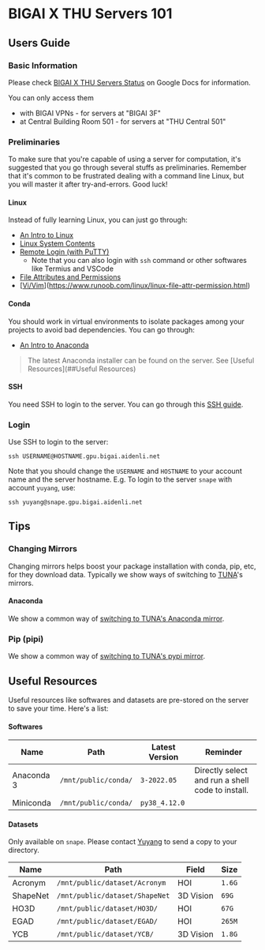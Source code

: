 # BIGAI X THU Servers 101

## Users Guide

### Basic Information

Please check [BIGAI X THU Servers Status](https://docs.google.com/spreadsheets/d/1DVxKWAArosIoaySw1OLpoW8tsti40d-ZUBTlnYfx1ls/edit?usp=sharing) on Google Docs for information.

You can only access them

- with BIGAI VPNs - for servers at "BIGAI 3F"
- at Central Building Room 501 - for servers at "THU Central 501"



### Preliminaries

To make sure that you're capable of using a server for computation, it's suggested that you go through several stuffs as preliminaries. Remember that it's common to be frustrated dealing with a command line Linux, but you will master it after try-and-errors. Good luck!



#### Linux

Instead of fully learning Linux, you can just go through:

- [An Intro to Linux](https://www.runoob.com/linux/linux-intro.html)
- [Linux System Contents](https://www.runoob.com/linux/linux-system-contents.html)
- [Remote Login (with PuTTY)](https://www.runoob.com/linux/linux-remote-login.html)
  - Note that you can also login with `ssh` command or other softwares like Termius and VSCode
- [File Attributes and Permissions](https://www.runoob.com/linux/linux-file-attr-permission.html)
- [[Vi/Vim](https://www.runoob.com/linux/linux-vim.html)](https://www.runoob.com/linux/linux-file-attr-permission.html)



#### Conda

You should work in virtual environments to isolate packages among your projects to avoid bad dependencies. You can go through:

- [An Intro to Anaconda](https://zhuanlan.zhihu.com/p/351348108)

> The latest Anaconda installer can be found on the server. See [Useful Resources](##Useful Resources)



#### SSH

You need SSH to login to the server. You can go through this [SSH guide](https://wangdoc.com/ssh/).



### Login

Use SSH to login to the server:

```shell
ssh USERNAME@HOSTNAME.gpu.bigai.aidenli.net
```

Note that you should change the `USERNAME` and `HOSTNAME` to your account name and the server hostname. E.g. To login to the server `snape` with account `yuyang`, use:

```shell
ssh yuyang@snape.gpu.bigai.aidenli.net
```



## Tips

### Changing Mirrors

Changing mirrors helps boost your package installation with conda, pip, etc, for they download data. Typically we show ways of switching to [TUNA](https://tuna.moe)'s mirrors.

#### Anaconda

We show a common way of [switching to TUNA's Anaconda mirror](https://mirrors.tuna.tsinghua.edu.cn/help/anaconda/).



### Pip (pipi)

We show a common way of  [switching to TUNA's pypi mirror](https://mirrors.tuna.tsinghua.edu.cn/help/pypi/).



## Useful Resources

Useful resources like softwares and datasets are pre-stored on the server to save your time. Here's a list:

#### Softwares

| Name       | Path                 | Latest Version | Reminder                                         |
| ---------- | -------------------- | -------------- | ------------------------------------------------ |
| Anaconda 3 | `/mnt/public/conda/` | `3-2022.05`    | Directly select and run a shell code to install. |
| Miniconda  | `/mnt/public/conda/` | `py38_4.12.0`  |                                                  |



#### Datasets

Only available on `snape`. Please contact [Yuyang](mailto:i@aidenli.net) to send a copy to your directory.

| Name     | Path                           | Field     | Size   |
| -------- | ------------------------------ | --------- | ------ |
| Acronym  | `/mnt/public/dataset/Acronym`  | HOI       | `1.6G` |
| ShapeNet | `/mnt/public/dataset/ShapeNet` | 3D Vision | `69G`  |
| HO3D     | `/mnt/public/dataset/HO3D/`    | HOI       | `67G`  |
| EGAD     | `/mnt/public/dataset/EGAD/`    | HOI       | `265M` |
| YCB      | `/mnt/public/dataset/YCB/`     | 3D Vision | `1.8G` |

